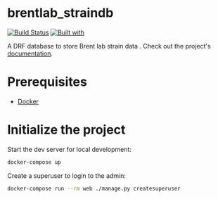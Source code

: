 # brentlab_straindb

[![Build Status](https://travis-ci.org/cmatKhan/brentlab_straindb.svg?branch=master)](https://travis-ci.org/cmatKhan/brentlab_straindb)
[![Built with](https://img.shields.io/badge/Built_with-Cookiecutter_Django_Rest-F7B633.svg)](https://github.com/agconti/cookiecutter-django-rest)

A DRF database to store Brent lab strain data . Check out the project's [documentation](http://cmatKhan.github.io/brentlab_straindb/).

# Prerequisites

- [Docker](https://docs.docker.com/docker-for-mac/install/)

# Initialize the project

Start the dev server for local development:

```bash
docker-compose up
```

Create a superuser to login to the admin:

```bash
docker-compose run --rm web ./manage.py createsuperuser
```
